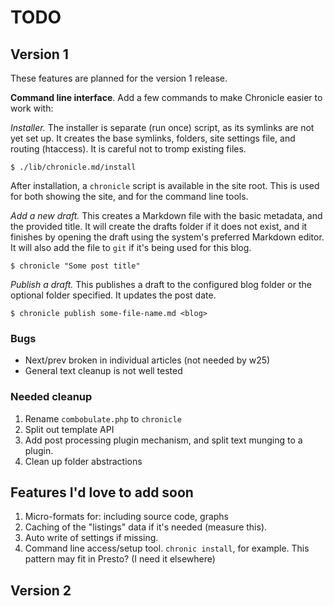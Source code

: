 
#	TODO
	
## Version 1

These features are planned for the version 1 release.

**Command line interface**. Add a few commands to make Chronicle easier to work with:

*Installer.* The installer is separate (run once) script, as its symlinks are not yet set up. It creates the base symlinks, folders, site settings file, and routing (htaccess). It is careful not to tromp existing files.

	$ ./lib/chronicle.md/install

After installation, a `chronicle` script is available in the site root. This is used for both showing the site, and for the command line tools.

*Add a new draft.* This creates a Markdown file with the basic metadata, and the provided title. It will create the drafts folder if it does not exist, and it finishes by opening the draft using the system's preferred Markdown editor. It will also add the file to `git` if it's being used for this blog.

	$ chronicle "Some post title" 

*Publish a draft.* This publishes a draft to the configured blog folder or the optional folder specified. It updates the post date.

	$ chronicle publish some-file-name.md <blog>


### Bugs

* Next/prev broken in individual articles (not needed by w25)
* General text cleanup is not well tested

### Needed cleanup

1. Rename `combobulate.php` to `chronicle`
2. Split out template API
3. Add post processing plugin mechanism, and split text munging to a plugin.
4. Clean up folder abstractions


## Features I'd love to add soon

1. Micro-formats for: including source code, graphs
2. Caching of the "listings" data if it's needed (measure this).
3. Auto write of settings if missing.
4. Command line access/setup tool. `chronic install`, for example. This pattern may fit in Presto? (I need it elsewhere)



## Version 2
